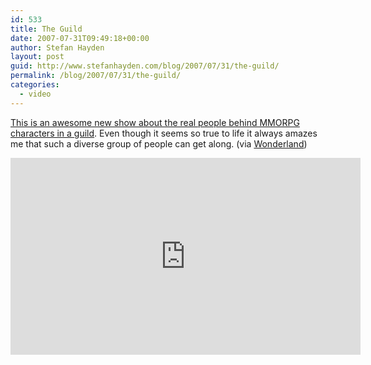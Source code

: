 ```yaml
---
id: 533
title: The Guild
date: 2007-07-31T09:49:18+00:00
author: Stefan Hayden
layout: post
guid: http://www.stefanhayden.com/blog/2007/07/31/the-guild/
permalink: /blog/2007/07/31/the-guild/
categories:
  - video
---
```

<a href="https://www.youtube.com/user/watchtheguild">This is an awesome new show about the real people behind MMORPG characters in a guild</a>. Even though it seems so true to life it always amazes me that such a diverse group of people can get along. (via <a href="http://www.wonderlandblog.com/wonderland/">Wonderland</a>)
<iframe width="560" height="315" src="https://www.youtube.com/embed/grCTXGW3sxQ" title="YouTube video player" frameborder="0" allow="accelerometer; autoplay; clipboard-write; encrypted-media; gyroscope; picture-in-picture" allowfullscreen></iframe>
